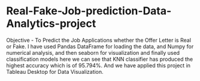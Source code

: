 # Real-Fake-Job-prediction-Data-Analytics-project


Objective - To Predict the Job Applications whether the Offer Letter is Real or Fake. 
I have used Pandas DataFrame for loading the data, and Numpy for numerical analysis, and then seaborn for visualization and finally used classification models here we can see that KNN classifier has produced the highest accuracy which is of 95.794%. And we have applied this project in Tableau Desktop for Data Visualization.
